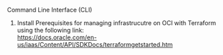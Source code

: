 Command Line Interface (CLI)

1. Install Prerequisites for managing infrastrucutre on OCI with Terraform using the following link:
    <br>https://docs.oracle.com/en-us/iaas/Content/API/SDKDocs/terraformgetstarted.htm</br>
 

